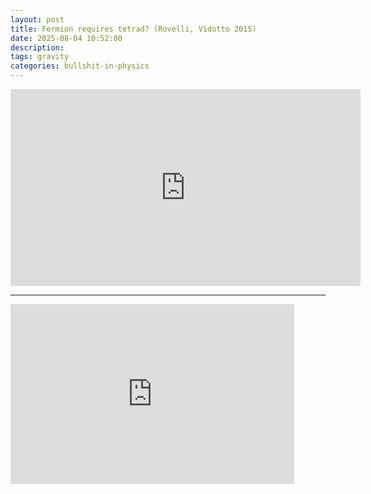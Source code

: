 ```yaml
---
layout: post
title: Fermion requires tetrad? (Rovelli, Vidotto 2015)
date: 2025-08-04 10:52:00
description: 
tags: gravity 
categories: bullshit-in-physics
---
```


<iframe width="560" height="315" src="https://www.youtube.com/embed/k-ECHbFKPic?si=zujOmURSXm4_qli1" title="YouTube video player" frameborder="0" allow="accelerometer; autoplay; clipboard-write; encrypted-media; gyroscope; picture-in-picture; web-share" referrerpolicy="strict-origin-when-cross-origin" allowfullscreen></iframe>

___

<iframe src="https://manifold.markets/embed/ttoe/are-rovelli-and-vidotto-wrong-about" title="Are Rovelli and Vidotto wrong about fermions?" frameborder="0" style="width:90%; height:18rem; max-width: 35rem;"></iframe>